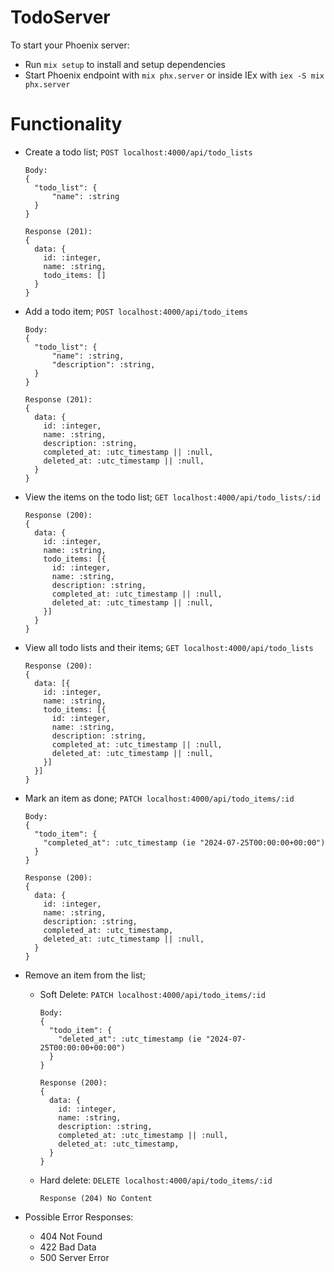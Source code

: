 # TodoServer

To start your Phoenix server:

  * Run `mix setup` to install and setup dependencies
  * Start Phoenix endpoint with `mix phx.server` or inside IEx with `iex -S mix phx.server`

# Functionality

  * Create a todo list;
    `POST localhost:4000/api/todo_lists`
    ```
    Body:
    {
      "todo_list": {
          "name": :string
      }
    }

    Response (201):
    {
      data: {
        id: :integer,
        name: :string,
        todo_items: []
      }
    }
    ```
  * Add a todo item;
    `POST localhost:4000/api/todo_items`
    ```
    Body:
    {
      "todo_list": {
          "name": :string,
          "description": :string,
      }
    }

    Response (201):
    {
      data: {
        id: :integer,
        name: :string,
        description: :string,
        completed_at: :utc_timestamp || :null,
        deleted_at: :utc_timestamp || :null,
      }
    }
    ```
  * View the items on the todo list;
    `GET localhost:4000/api/todo_lists/:id`
    ```
    Response (200):
    {
      data: {
        id: :integer,
        name: :string,
        todo_items: [{
          id: :integer,
          name: :string,
          description: :string,
          completed_at: :utc_timestamp || :null,
          deleted_at: :utc_timestamp || :null,
        }]
      }
    }
    ```
  * View all todo lists and their items;
    `GET localhost:4000/api/todo_lists`
    ```
    Response (200):
    {
      data: [{
        id: :integer,
        name: :string,
        todo_items: [{
          id: :integer,
          name: :string,
          description: :string,
          completed_at: :utc_timestamp || :null,
          deleted_at: :utc_timestamp || :null,
        }]
      }]
    }
    ```
  * Mark an item as done;
    `PATCH localhost:4000/api/todo_items/:id`
    ```
    Body:
    {
      "todo_item": {
        "completed_at": :utc_timestamp (ie "2024-07-25T00:00:00+00:00")
      }
    }

    Response (200):
    {
      data: {
        id: :integer,
        name: :string,
        description: :string,
        completed_at: :utc_timestamp,
        deleted_at: :utc_timestamp || :null,
      }
    }
    ```
  * Remove an item from the list;
    * Soft Delete:
    `PATCH localhost:4000/api/todo_items/:id`
      ```
      Body:
      {
        "todo_item": {
          "deleted_at": :utc_timestamp (ie "2024-07-25T00:00:00+00:00")
        }
      }

      Response (200):
      {
        data: {
          id: :integer,
          name: :string,
          description: :string,
          completed_at: :utc_timestamp || :null,
          deleted_at: :utc_timestamp,
        }
      }
      ```
    * Hard delete:
    `DELETE localhost:4000/api/todo_items/:id`
      ```
      Response (204) No Content
      ```
    
  * Possible Error Responses:
    * 404 Not Found
    * 422 Bad Data
    * 500 Server Error
